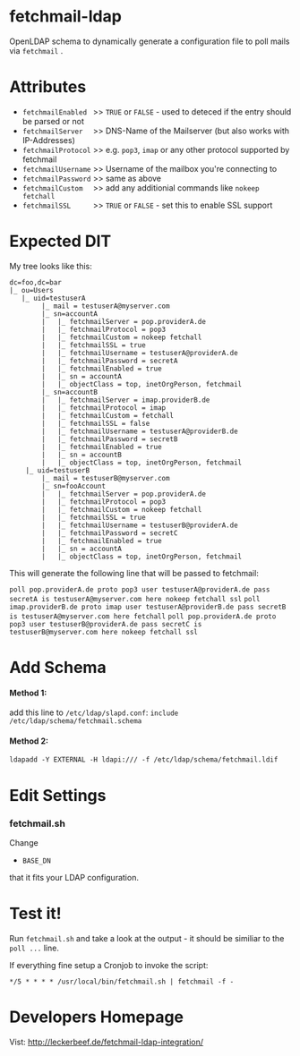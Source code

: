 # fetchmail-ldap

OpenLDAP schema to dynamically generate a configuration file to poll mails via `fetchmail` .

# Attributes

 * `fetchmailEnabled ` >> `TRUE` or `FALSE` - used to deteced if the entry should be parsed or not
 * `fetchmailServer  ` >> DNS-Name of the Mailserver (but also works with IP-Addresses)
 * `fetchmailProtocol` >> e.g. `pop3`, `imap` or any other protocol supported by fetchmail
 * `fetchmailUsername` >> Username of the mailbox you're connecting to
 * `fetchmailPassword` >> same as above
 * `fetchmailCustom  ` >> add any additionial commands like `nokeep fetchall`
 * `fetchmailSSL     ` >> `TRUE` or `FALSE` - set this to enable SSL support

# Expected DIT

My tree looks like this:

```
dc=foo,dc=bar
|_ ou=Users
   |_ uid=testuserA
		|_ mail = testuserA@myserver.com
		|_ sn=accountA
		|	|_ fetchmailServer = pop.providerA.de
		|	|_ fetchmailProtocol = pop3
		|	|_ fetchmailCustom = nokeep fetchall
		|	|_ fetchmailSSL = true
		|	|_ fetchmailUsername = testuserA@providerA.de
		|	|_ fetchmailPassword = secretA
		|	|_ fetchmailEnabled = true
		|	|_ sn = accountA
		|	|_ objectClass = top, inetOrgPerson, fetchmail
		|_ sn=accountB
		|	|_ fetchmailServer = imap.providerB.de
		|	|_ fetchmailProtocol = imap
		|	|_ fetchmailCustom = fetchall
		|	|_ fetchmailSSL = false
		|	|_ fetchmailUsername = testuserA@providerB.de
		|	|_ fetchmailPassword = secretB
		|	|_ fetchmailEnabled = true
		|	|_ sn = accountB
		|	|_ objectClass = top, inetOrgPerson, fetchmail
	|_ uid=testuserB
		|_ mail = testuserB@myserver.com
		|_ sn=fooAccount
		|	|_ fetchmailServer = pop.providerA.de
		|	|_ fetchmailProtocol = pop3
		|	|_ fetchmailCustom = nokeep fetchall
		|	|_ fetchmailSSL = true
		|	|_ fetchmailUsername = testuserB@providerA.de
		|	|_ fetchmailPassword = secretC
		|	|_ fetchmailEnabled = true
		|	|_ sn = accountA
		|	|_ objectClass = top, inetOrgPerson, fetchmail
```

This will generate the following line that will be passed to fetchmail:

`poll pop.providerA.de proto pop3 user testuserA@providerA.de pass secretA is testuserA@myserver.com here nokeep fetchall ssl`
`poll imap.providerB.de proto imap user testuserA@providerB.de pass secretB is testuserA@myserver.com here fetchall`
`poll pop.providerA.de proto pop3 user testuserB@providerA.de pass secretC is testuserB@myserver.com here nokeep fetchall ssl`

# Add Schema

#### Method 1:

add this line to `/etc/ldap/slapd.conf`:
`include /etc/ldap/schema/fetchmail.schema`

#### Method 2:

`ldapadd -Y EXTERNAL -H ldapi:/// -f /etc/ldap/schema/fetchmail.ldif`

# Edit Settings
### fetchmail.sh

Change

 * `BASE_DN`

that it fits your LDAP configuration.

# Test it!

Run `fetchmail.sh` and take a look at the output - it should be similiar to the `poll ...` line.

If everything fine setup a Cronjob to invoke the script:

`*/5 * * * * /usr/local/bin/fetchmail.sh | fetchmail -f -`

# Developers Homepage

Vist: http://leckerbeef.de/fetchmail-ldap-integration/
